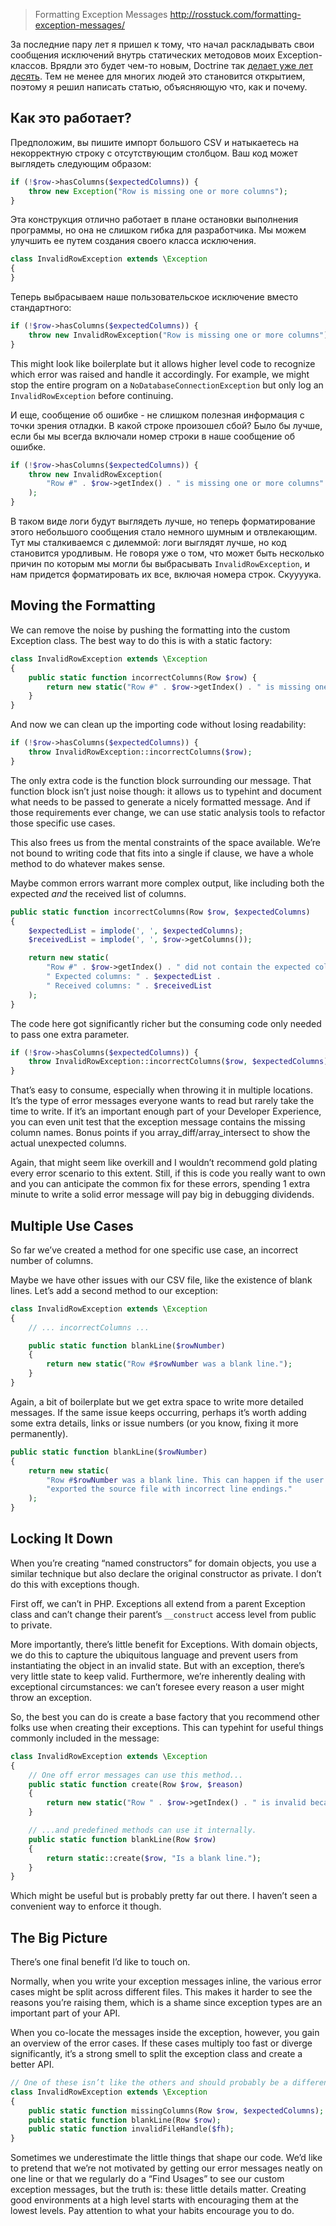 >Formatting Exception Messages
http://rosstuck.com/formatting-exception-messages/

За последние пару лет я пришел к тому, что начал раскладывать свои сообщения исключений внутрь статических методовов моих Exception-классов. Врядли это будет чем-то новым, Doctrine так [делает уже лет десять](https://github.com/doctrine/doctrine2/blob/4fc1781d78fab42377fedda843045371b14f8f1e/lib/Doctrine/ORM/ORMException.php). Тем не менее для многих людей это становится открытием, поэтому я решил написать статью, объясняющую что, как и почему.

## Как это работает?

Предположим, вы пишите импорт большого CSV и натыкаетесь на некорректную строку с отсутствующим столбцом. Ваш код может выглядеть следующим образом:

```php
if (!$row->hasColumns($expectedColumns)) {
    throw new Exception("Row is missing one or more columns");
}
```

Эта конструкция отлично работает в плане остановки выполнения программы, но она не слишком гибка для разработчика. Мы можем улучшить ее путем создания своего класса исключения.

```php
class InvalidRowException extends \Exception
{
}
```

Теперь выбрасываем наше пользовательское исключение вместо стандартного:

```php
if (!$row->hasColumns($expectedColumns)) {
    throw new InvalidRowException("Row is missing one or more columns");
}
```

This might look like boilerplate but it allows higher level code to recognize which error was raised and handle it accordingly. For example, we might stop the entire program on a `NoDatabaseConnectionException` but only log an `InvalidRowException` before continuing.

И еще, сообщение об ошибке - не слишком полезная информация с точки зрения отладки. В какой строке произошел сбой? Было бы лучше, если бы мы всегда включали номер строки в наше сообщение об ошибке.

```php
if (!$row->hasColumns($expectedColumns)) {
    throw new InvalidRowException(
        "Row #" . $row->getIndex() . " is missing one or more columns"
    );
}
```

В таком виде логи будут выглядеть лучше, но теперь форматирование этого небольшого сообщения стало немного шумным и отвлекающим. Тут мы сталкиваемся с дилеммой: логи выглядят лучше, но код становится уродливым. Не говоря уже о том, что может быть несколько причин по которым мы могли бы выбрасывать `InvalidRowException`, и нам придется форматировать их все, включая номера строк. Скуууука.

## Moving the Formatting

We can remove the noise by pushing the formatting into the custom Exception class. The best way to do this is with a static factory:

```php
class InvalidRowException extends \Exception
{
    public static function incorrectColumns(Row $row) {
        return new static("Row #" . $row->getIndex() . " is missing one or more columns");
    }
}
```

And now we can clean up the importing code without losing readability:

```php
if (!$row->hasColumns($expectedColumns)) {
    throw InvalidRowException::incorrectColumns($row);
}
```

The only extra code is the function block surrounding our message. That function block isn’t just noise though: it allows us to typehint and document what needs to be passed to generate a nicely formatted message. And if those requirements ever change, we can use static analysis tools to refactor those specific use cases.

This also frees us from the mental constraints of the space available. We’re not bound to writing code that fits into a single if clause, we have a whole method to do whatever makes sense.

Maybe common errors warrant more complex output, like including both the expected _and_ the received list of columns.

```php
public static function incorrectColumns(Row $row, $expectedColumns)
{
    $expectedList = implode(', ', $expectedColumns);
    $receivedList = implode(', ', $row->getColumns());

    return new static(
        "Row #" . $row->getIndex() . " did not contain the expected columns. " .
        " Expected columns: " . $expectedList .
        " Received columns: " . $receivedList
    );
}
```

The code here got significantly richer but the consuming code only needed to pass one extra parameter.

```php
if (!$row->hasColumns($expectedColumns)) {
    throw InvalidRowException::incorrectColumns($row, $expectedColumns);
}
```

That’s easy to consume, especially when throwing it in multiple locations. It’s the type of error messages everyone wants to read but rarely take the time to write. If it’s an important enough part of your Developer Experience, you can even unit test that the exception message contains the missing column names. Bonus points if you array_diff/array_intersect to show the actual unexpected columns.

Again, that might seem like overkill and I wouldn’t recommend gold plating every error scenario to this extent. Still, if this is code you really want to own and you can anticipate the common fix for these errors, spending 1 extra minute to write a solid error message will pay big in debugging dividends.

## Multiple Use Cases

So far we’ve created a method for one specific use case, an incorrect number of columns.

Maybe we have other issues with our CSV file, like the existence of blank lines. Let’s add a second method to our exception:

```php
class InvalidRowException extends \Exception
{
    // ... incorrectColumns ...

    public static function blankLine($rowNumber)
    {
        return new static("Row #$rowNumber was a blank line.");
    }
}
```

Again, a bit of boilerplate but we get extra space to write more detailed messages. If the same issue keeps occurring, perhaps it’s worth adding some extra details, links or issue numbers (or you know, fixing it more permanently).

```php
public static function blankLine($rowNumber)
{
    return new static(
        "Row #$rowNumber was a blank line. This can happen if the user " .
        "exported the source file with incorrect line endings."
    );
}
```

## Locking It Down

When you’re creating “named constructors” for domain objects, you use a similar technique but also declare the original constructor as private. I don’t do this with exceptions though.

First off, we can’t in PHP. Exceptions all extend from a parent Exception class and can’t change their parent’s `__construct` access level from public to private.

More importantly, there’s little benefit for Exceptions. With domain objects, we do this to capture the ubiquitous language and prevent users from instantiating the object in an invalid state. But with an exception, there’s very little state to keep valid. Furthermore, we’re inherently dealing with exceptional circumstances: we can’t foresee every reason a user might throw an exception.

So, the best you can do is create a base factory that you recommend other folks use when creating their exceptions. This can typehint for useful things commonly included in the message:

```php
class InvalidRowException extends \Exception
{
    // One off error messages can use this method...
    public static function create(Row $row, $reason)
    {
        return new static("Row " . $row->getIndex() . " is invalid because: " . $reason);
    }

    // ...and predefined methods can use it internally.
    public static function blankLine(Row $row)
    {
        return static::create($row, "Is a blank line.");
    }
}
```

Which might be useful but is probably pretty far out there. I haven’t seen a convenient way to enforce it though.

## The Big Picture

There’s one final benefit I’d like to touch on.

Normally, when you write your exception messages inline, the various error cases might be split across different files. This makes it harder to see the reasons you’re raising them, which is a shame since exception types are an important part of your API.

When you co-locate the messages inside the exception, however, you gain an overview of the error cases. If these cases multiply too fast or diverge significantly, it’s a strong smell to split the exception class and create a better API.

```php
// One of these isn’t like the others and should probably be a different Exception class
class InvalidRowException extends \Exception
{
    public static function missingColumns(Row $row, $expectedColumns);
    public static function blankLine(Row $row);
    public static function invalidFileHandle($fh);
}
```

Sometimes we underestimate the little things that shape our code. We’d like to pretend that we’re not motivated by getting our error messages neatly on one line or that we regularly do a “Find Usages” to see our custom exception messages, but the truth is: these little details matter. Creating good environments at a high level starts with encouraging them at the lowest levels. Pay attention to what your habits encourage you to do.